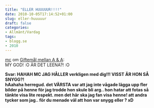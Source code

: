 ```yaml
---
title: "ELLER HUUUUUR!!!!"
date: 2010-10-05T17:14:52+01:00
slug: eller-huuuuur
draft: false
categories:
- Allmänt/Vardag
tags:
- blogg.se
- 2010
---
```

[mc](http://insomniia.blogg.se/) om [Giftemål mellan A & A](http://camillalovgren.blogg.se/2010/october/giftemal-mellan-a-a.html):  
MY GOD! :O ÄR DET LEENA?! :O  
  
**Svar: HAHAH MC JAG HÅLLER verkligen med dig!!! VISST ÄR HON SÅ SNYGG?!  
hAahaha herregud. det VÄRSTA var att jag inte vågade lägga upp fler bilder på henne för jag trodde hon skule bli arg.. hon hatar att fotas så tänkte visa lite respekt. men det här ska jag fan visa henne! att andra tycker som jag.. för du menade väl att hon var snygg eller ? xD**